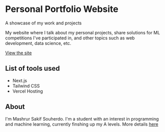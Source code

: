 # Personal Portfolio Website

A showcase of my work and projects

My website where I talk about my personal projects, share solutions for ML competitions I've participated in, and other topics such as web development, data science, etc.

[View the site](https://mashrursakif.vercel.app)

## List of tools used

- Next.js
- Tailwind CSS
- Vercel Hosting

## About

I'm Mashrur Sakif Souherdo. I'm a student with an interest in programming and machine learning, currently finshing up my A levels. More details [here](https://mashrursakif.vercel.app/about)
